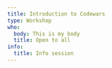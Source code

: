 ```yaml
---
title: Introduction to Codewars
type: Workshop
who:
  body: This is my body
  title: Open to all
info:
  title: Info session
---
```

